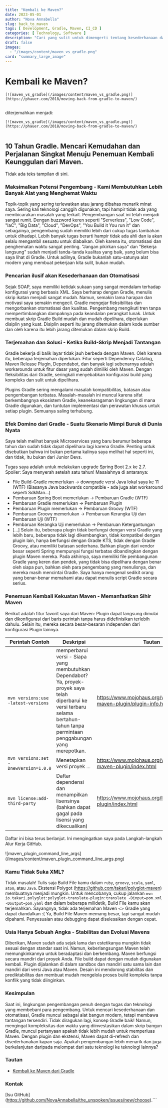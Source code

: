 ```yaml
---
title: "Kembali ke Maven?"
date: 2023-05-01
author: "Nova Annabella"
slug: back_to_maven
tags: [ Development, Gradle, Maven, CI_CD ]
categories: [ Technology, Software ]
description: "Cari yang sulit untuk dimengerti tentang kesederhanaan dan perjalanan singkat untuk menemukan kembali kekuatan Maven."
draft: false
images:
  - "/images/content/maven_vs_gradle.png"
card: "summary_large_image"
---
```



# Kembali ke Maven?

```
[![maven_vs_gradle](/images/content/maven_vs_gradle.png)](https://phauer.com/2018/moving-back-from-gradle-to-maven/)


``` 

diterjemahkan menjadi:

```
[![maven_vs_gradle](/images/content/maven_vs_gradle.png)](https://phauer.com/2018/moving-back-from-gradle-to-maven/)


```

## 10 Tahun Gradle. Mencari Kemudahan dan Perjalanan Singkat Menuju Penemuan Kembali Keunggulan dari Maven.

Tidak ada teks tampilan di sini.

### Maksimalkan Potensi Pengembang - Kami Membutuhkan Lebih Banyak Alat yang Menghemat Waktu

Topik-topik yang sering terlewatkan atau jarang dibahas menarik minat saya. Sering kali teknologi canggih digunakan,
tapi hampir tidak ada yang membicarakan masalah yang terkait.
Pengembangan saat ini telah menjadi sangat rumit.
Dengan buzzword keren seperti "Serverless", "Low Code", "IaC", "Big Data", "Cloud", "DevOps", "You Build it You run it"
dan sebagainya, pengembang sudah memiliki lebih dari cukup tugas tambahan untuk dihadapi. Lebih banyak tugas berarti hampir tidak ada
ahli dan ia akan selalu mengambil sesuatu untuk diabaikan. Oleh karena itu, otomatisasi dan penghematan waktu sangat penting. "Jangan pikirkan saya" dan "Bekerja langsung" sudah menjadi tanda-tanda kualitas yang baik, yang belum bisa saya lihat di Gradle. Untuk adilnya, Gradle bukanlah satu-satunya alat modern yang membuat pekerjaan kita sulit, bukan mudah.

### Pencarian ilusif akan Kesederhanaan dan Otomatisasi

Sejak SOAP, saya memiliki ketidak sukaan yang sangat mendalam terhadap konfigurasi yang berbasis XML. Saya berharap
dengan Gradle, menulis skrip ikatan menjadi sangat mudah. Namun, semakin lama harapan dan motivasi saya semakin
mengecil. Gradle mengejar fleksibilitas dan mengorbankan otomatisasi dan kualitas. Pengembang mengikuti tren tanpa
mempertimbangkan dampaknya pada keandalan perangkat lunak. Untuk membuat skrip Gradle Build mudah dan mudah dipelihara,
diperlukan disiplin yang kuat. Disiplin seperti itu jarang ditemukan dalam kode sumber dan oleh karena itu lebih jarang
ditemukan dalam skrip Build.

### Terjemahan dan Solusi - Ketika Build-Skrip Menjadi Tantangan

Gradle bekerja di balik layar tidak jauh berbeda dengan Maven. Oleh karena itu, beberapa terjemahan diperlukan. Fitur seperti Dependency Catalog, Maven Release Plugin, Dependabot, dan banyak lagi sebenarnya adalah workarounds untuk fitur dasar yang sudah dimiliki oleh Maven. Dengan fleksibilitas dari Gradle, seringkali menyebabkan konfigurasi build yang kompleks dan sulit untuk dipelihara. 

Plugins Gradle sering mengalami masalah kompatibilitas, batasan atau pengembangan terbatas. Masalah-masalah ini muncul karena sifat berkembangnya ekosistem Gradle, keanekaragaman lingkungan di mana Gradle digunakan, dan tuntutan implementasi dan perawatan khusus untuk setiap plugin. Semuanya saling terhubung.

### Efek Domino dari Gradle - Suatu Skenario Mimpi Buruk di Dunia Nyata

Saya telah melihat banyak Microservices yang baru berumur beberapa tahun dan sudah tidak dapat dipelihara lagi karena Gradle. Penting untuk disebutkan bahwa ini bukan pertama kalinya saya melihat hal seperti ini, dan tidak, itu bukan dari Junior Devs.

Tugas saya adalah untuk melakukan upgrade Spring Boot 2.x ke 2.7. Spoiler: Saya menyerah setelah satu tahun! Masalahnya di antaranya:

* File Build-Gradle memerlukan -> downgrade versi Java lokal saya ke 11 (WTF) (Biasanya Java backwards compatible - ada juga alat workaround seperti SdkMan...)
* Pembaruan Spring Boot memerlukan -> Pembaruan Gradle (WTF)
* Pembaruan Gradle memerlukan -> Pembaruan Plugin
* Pembaruan Plugin memerlukan -> Pembaruan Groovy (WTF)
* Pembaruan Groovy memerlukan -> Pembaruan Kerangka Uji dan Pembaruan Uji (WTF)
* Pembaruan Kerangka Uji memerlukan -> Pembaruan Ketergantungan
* \[...]
  Selain itu, beberapa plugin tidak berfungsi dengan versi Gradle yang lebih baru, beberapa tidak lagi dikembangkan, tidak kompatibel dengan plugin lain, hanya berfungsi dengan Gradle KTS, tidak dengan Gradle Groovy, atau memiliki batasan sederhana. Bahkan plugin dari vendor besar seperti Spring mempunyai fungsi terbatas dibandingkan dengan plugin Maven mereka. Pada akhirnya, saya memiliki file pembangunan Gradle yang keren dan pendek, yang tidak bisa dipelihara dengan benar oleh siapa pun, bahkan oleh para pengembang yang menulisnya, dan mereka masih mencintai Gradle. Saya hanya mengenal sedikit orang yang benar-benar memahami atau dapat menulis script Gradle secara serius.

### Penemuan Kembali Kekuatan Maven - Memanfaatkan Sihir Maven

Berikut adalah fitur favorit saya dari Maven:
Plugin dapat langsung dimulai dan dikonfigurasi dari baris perintah tanpa harus didefinisikan terlebih dahulu. Selain itu, mereka secara besar-besaran independen dari konfigurasi Plugin lainnya.

| Perintah Contoh | Deskripsi | Tautan |
| --- | --- | --- |
| `mvn versions:use -latest-versions` | memperbarui versi - Siapa yang membutuhkan Dependabot? Ya, proyek-proyek saya telah diperbarui ke versi terbaru selama bertahun-tahun tanpa permintaan penggabungan yang merepotkan. | https://www.mojohaus.org/versions/versions-maven-plugin/plugin-info.html |
| `mvn versions:set -DnewVersion=1.0.0` | Menetapkan versi proyek ... | https://www.mojohaus.org/versions/versions-maven-plugin/index.html |
| `mvn license:add-third-party` | Daftar dependensi dan menampilkan lisensinya (bahkan dapat gagal pada lisensi yang dikecualikan) | https://www.mojohaus.org/license-maven-plugin/index.html |

Daftar ini bisa terus berlanjut. Ini mengingatkan saya pada Langkah-langkah Alur Kerja GitHub.

![maven_plugin_command_line_args] (/images/content/maven_plugin_command_line_args.png)

### Kamu Tidak Suka XML?

Tidak masalah! Tulis saja Build File kamu dalam `ruby`, `groovy`, `scala`, `yaml`, `atom`, atau `Java`. Ekstensi Polygot (https://github.com/takari/polyglot-maven) membuatnya menjadi mungkin. Untuk mencobanya, cukup jalankan `mvn io.takari.polyglot:polyglot-translate-plugin:translate -Dinput=pom.xml -Doutput=pom.yaml` dan dalam beberapa milidetik, Build File kamu akan terjemahkan. Sayangnya, tidak ada terjemahan Maven <> Gradle yang dapat diandalkan :( Ya, Build File Maven memang besar, tapi sangat mudah dipahami. Penyesuaian atau debugging dapat diselesaikan dengan cepat.

### Usia Hanya Sebuah Angka - Stabilitas dan Evolusi Mavens

Diberikan, Maven sudah ada sejak lama dan estetikanya mungkin tidak sesuai dengan standar saat ini. Namun,
keberlangsungan Maven telah memungkinkannya untuk beradaptasi dan berkembang. Maven berfungsi secara mandiri dari proyek
Anda. File build dapat dengan mudah digunakan kembali. Plugin dijalankan di dalam sandbox dan mandiri satu sama lain dan
mandiri dari versi Java atau Maven. Desain ini mendorong stabilitas dan prediktabilitas dan membuat mudah mengelola
proses build kompleks tanpa konflik yang tidak diinginkan.

### Kesimpulan

Saat ini, lingkungan pengembangan penuh dengan tugas dan teknologi yang membebani para pengembang. Untuk mencari kesederhanaan dan otomatisasi, Gradle muncul sebagai alat bangun modern, tetapi membawa tantangan tersendiri. Tidak diragukan lagi, konsep Gradle baik! Namun, mengingat kompleksitas dan waktu yang diinvestasikan dalam skrip bangun Gradle, muncul pertanyaan apakah tidak lebih mudah untuk memperluas Maven. Dengan plugin dan ekstensi, Maven dapat di-refresh dan disederhanakan kapan saja. Apakah pengembangan lebih menarik dan juga berkelanjutan daripada melompat dari satu teknologi ke teknologi lainnya?

### Tautan

* [Kembali ke Maven dari Gradle](https://phauer.com/2018/moving-back-from-gradle-to-maven/)

### Kontak

[Isu GitHub] (https://github.com/NovaAnnabella/the_unspoken/issues/new/choose).```
